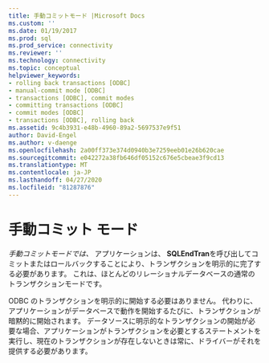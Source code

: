 ```yaml
---
title: 手動コミットモード |Microsoft Docs
ms.custom: ''
ms.date: 01/19/2017
ms.prod: sql
ms.prod_service: connectivity
ms.reviewer: ''
ms.technology: connectivity
ms.topic: conceptual
helpviewer_keywords:
- rolling back transactions [ODBC]
- manual-commit mode [ODBC]
- transactions [ODBC], commit modes
- committing transactions [ODBC]
- commit modes [ODBC]
- transactions [ODBC], rolling back
ms.assetid: 9c4b3931-e48b-4960-89a2-5697537e9f51
author: David-Engel
ms.author: v-daenge
ms.openlocfilehash: 2a00ff373e374d0940b3e7259eeb01e26b620cae
ms.sourcegitcommit: e042272a38fb646df05152c676e5cbeae3f9cd13
ms.translationtype: MT
ms.contentlocale: ja-JP
ms.lasthandoff: 04/27/2020
ms.locfileid: "81287876"
---
```

# <a name="manual-commit-mode"></a>手動コミット モード
*手動コミットモードでは、* アプリケーションは、 **SQLEndTran**を呼び出してコミットまたはロールバックすることにより、トランザクションを明示的に完了する必要があります。 これは、ほとんどのリレーショナルデータベースの通常のトランザクションモードです。  
  
 ODBC のトランザクションを明示的に開始する必要はありません。 代わりに、アプリケーションがデータベースで動作を開始するたびに、トランザクションが暗黙的に開始されます。 データソースに明示的なトランザクションの開始が必要な場合、アプリケーションがトランザクションを必要とするステートメントを実行し、現在のトランザクションが存在しないときは常に、ドライバーがそれを提供する必要があります。

